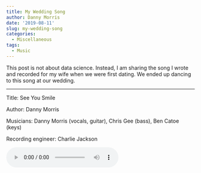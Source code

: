 ```yaml
---
title: My Wedding Song
author: Danny Morris
date: '2019-08-11'
slug: my-wedding-song
categories:
  - Miscellaneous
tags:
  - Music
---
```


This post is not about data science. Instead, I am sharing the song I wrote and recorded for my wife when we were first dating. We ended up dancing to this song at our wedding.

---

Title: See You Smile

Author: Danny Morris

Musicians: Danny Morris (vocals, guitar), Chris Gee (bass), Ben Catoe (keys)

Recording engineer: Charlie Jackson

<audio controls="controls" controlsList="nodownload">
  <source src="https://docs.google.com/uc?export=download&id=0B2UD30bY6P3kejhKU2FQYWFpOVU">
</audio>
